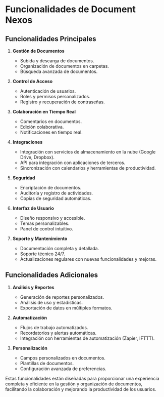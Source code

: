 # Funcionalidades de Document Nexos

## Funcionalidades Principales

1. **Gestión de Documentos**
   - Subida y descarga de documentos.
   - Organización de documentos en carpetas.
   - Búsqueda avanzada de documentos.

2. **Control de Acceso**
   - Autenticación de usuarios.
   - Roles y permisos personalizados.
   - Registro y recuperación de contraseñas.

3. **Colaboración en Tiempo Real**
   - Comentarios en documentos.
   - Edición colaborativa.
   - Notificaciones en tiempo real.

4. **Integraciones**
   - Integración con servicios de almacenamiento en la nube (Google Drive, Dropbox).
   - API para integración con aplicaciones de terceros.
   - Sincronización con calendarios y herramientas de productividad.

5. **Seguridad**
   - Encriptación de documentos.
   - Auditoría y registro de actividades.
   - Copias de seguridad automáticas.

6. **Interfaz de Usuario**
   - Diseño responsivo y accesible.
   - Temas personalizables.
   - Panel de control intuitivo.

7. **Soporte y Mantenimiento**
   - Documentación completa y detallada.
   - Soporte técnico 24/7.
   - Actualizaciones regulares con nuevas funcionalidades y mejoras.

## Funcionalidades Adicionales

1. **Análisis y Reportes**
   - Generación de reportes personalizados.
   - Análisis de uso y estadísticas.
   - Exportación de datos en múltiples formatos.

2. **Automatización**
   - Flujos de trabajo automatizados.
   - Recordatorios y alertas automáticas.
   - Integración con herramientas de automatización (Zapier, IFTTT).

3. **Personalización**
   - Campos personalizados en documentos.
   - Plantillas de documentos.
   - Configuración avanzada de preferencias.

Estas funcionalidades están diseñadas para proporcionar una experiencia completa y eficiente en la gestión y organización de documentos, facilitando la colaboración y mejorando la productividad de los usuarios.
